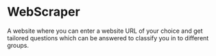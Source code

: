 # WebScraper
A website where you can enter a website URL of your choice and get tailored questions which can be answered to classify you in to different groups.
